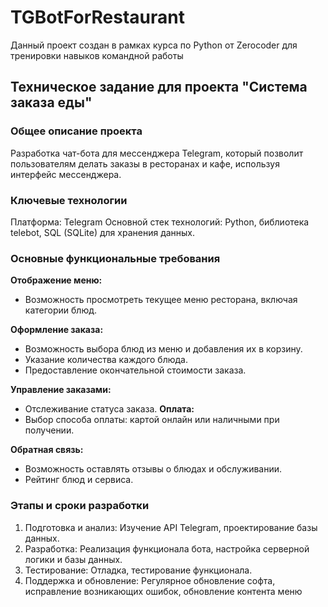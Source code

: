 # TGBotForRestaurant
Данный проект создан в рамках курса по Python от Zerocoder для тренировки навыков командной работы
## Техническое задание для проекта "Система заказа еды"
### Общее описание проекта
Разработка чат-бота для мессенджера Telegram, который позволит пользователям делать заказы в ресторанах и кафе, используя интерфейс мессенджера.
### Ключевые технологии
Платформа: Telegram
Основной стек технологий: Python, библиотека telebot, SQL (SQLite) для хранения данных.
### Основные функциональные требования
**Отображение меню:**
- Возможность просмотреть текущее меню ресторана, включая категории блюд.
  
**Оформление заказа:**
- Возможность выбора блюд из меню и добавления их в корзину.
- Указание количества каждого блюда.
- Предоставление окончательной стоимости заказа.
  
**Управление заказами:**
- Отслеживание статуса заказа.
**Оплата:**
- Выбор способа оплаты: картой онлайн или наличными при получении.
  
**Обратная связь:**
- Возможность оставлять отзывы о блюдах и обслуживании.
- Рейтинг блюд и сервиса.
### Этапы и сроки разработки
1. Подготовка и анализ: Изучение API Telegram, проектирование базы данных.
2. Разработка: Реализация функционала бота, настройка серверной логики и базы данных.
3. Тестирование: Отладка, тестирование функционала.
4. Поддержка и обновление: Регулярное обновление софта, исправление возникающих ошибок, обновление контента меню
